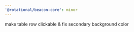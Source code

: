 ```yaml
---
'@rotational/beacon-core': minor
---
```


make table row clickable & fix secondary background color
